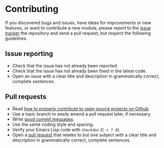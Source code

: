 Contributing
============

If you discovered bugs and issues, have ideas for improvements or new features,
or want to contribute a new module, please report to the [issue tracker][1] the
repository and send a pull request, but respect the following guidelines.


Issue reporting
---------------

- Check that the issue has not already been reported.
- Check that the issue has not already been fixed in the latest code.
- Open an issue with a clear title and description in grammatically correct,
  complete sentences.


Pull requests
-------------

- Read [how to properly contribute to open source projects on Github][2].
- Use a topic branch to easily amend a pull request later, if necessary.
- Write [good commit messages][3].
- Use the same coding style and spacing.
- Verify your Emacs Lisp code with `checkdoc` (`C-c ? d`).
- Open a [pull request][4] that relates to but one subject with a clear title
  and description in grammatically correct, complete sentences.


[1]: https://github.com/lunaryorn/flycheck/issues
[2]: http://gun.io/blog/how-to-github-fork-branch-and-pull-request
[3]: http://tbaggery.com/2008/04/19/a-note-about-git-commit-messages.html
[4]: https://help.github.com/articles/using-pull-requests

